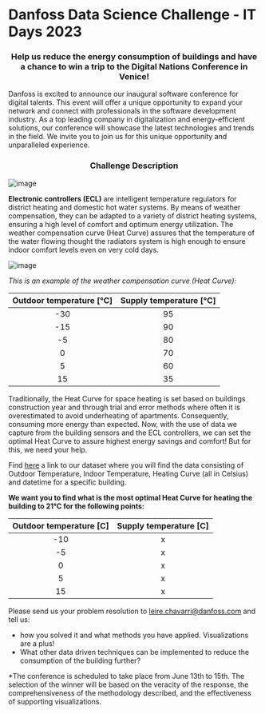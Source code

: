 # Danfoss Data Science Challenge - IT Days 2023


<h3 style="text-align: center;"> Help us reduce the energy consumption of buildings and have a chance to win a trip to the Digital Nations Conference in Venice!</h3>

Danfoss is excited to announce our inaugural software conference for digital talents. This event will offer a unique opportunity to expand your network and connect with professionals in the software development industry. As a top leading company in digitalization and energy-efficient solutions, our conference will showcase the latest technologies and trends in the field. We invite you to join us for this unique opportunity and unparalleled experience.

<h3 style="text-align: center;"> Challenge Description</h3>


![image](https://user-images.githubusercontent.com/63345770/222718762-f48361fd-9189-41b1-826d-e83a83edee10.png)

**Electronic controllers (ECL)** are intelligent temperature regulators for district heating and domestic hot water systems. By means of weather compensation, they can be adapted to a variety of district heating systems, ensuring a high level of comfort and optimum energy utilization. 
The weather compensation curve (Heat Curve) assures that the temperature of the water flowing thought the radiators system is high enough to ensure indoor comfort levels even on very cold days.


![image](https://user-images.githubusercontent.com/63345770/222718952-3f37ba2f-b4aa-4f07-bc28-1b1a6c8f49b2.png)



*This is an example of the weather compensation curve (Heat Curve):*

|Outdoor temperature [°C] | Supply temperature [°C]  |   
| :---:   | :---: |
| -30 | 95   | 
| -15 | 90   | 
| -5 | 80   | 
| 0 | 70   | 
| 5 | 60   | 
| 15 | 35   | 


Traditionally, the Heat Curve for space heating is set based on buildings construction year and through trial and error methods where often it is overestimated to avoid underheating of apartments. Consequently, consuming more energy than expected.
Now, with the use of data we capture from the building sensors and the ECL controllers, we can set the optimal Heat Curve to assure highest energy savings and comfort! But for this, we need your help. 

Find [here](challenge_data.csv) a link to our dataset where you will find the data consisting of Outdoor Temperature, Indoor Temperature, Heating Curve (all in Celsius) and datetime for a specific building.

**We want you to find what is the most optimal Heat Curve for heating the building to 21°C for the following points:**
	
|Outdoor temperature [C] | Supply temperature [C]  |   
| :---:   | :---: |
| -10 | x   | 
| -5 | x  | 
| 0 | x   | 
| 5 | x  | 
| 15 | x   | 



Please send us your problem resolution to leire.chavarri@danfoss.com and tell us:
- how you solved it and what methods you have applied. Visualizations are a plus!
- What other data driven techniques can be implemented to reduce the consumption of the building further?

*The conference is scheduled to take place from June 13th to 15th. The selection of the winner will be based on the veracity of the response, the comprehensiveness of the methodology described, and the effectiveness of supporting visualizations.







